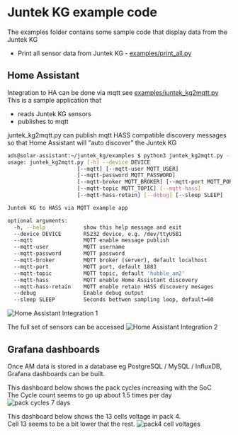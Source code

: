 # Juntek KG example code

The examples folder contains some sample code that display data from the Juntek KG
- Print all sensor data from Juntek KG - [examples/print_all.py](/examples/print_all.py)

## Home Assistant

Integration to HA can be done via mqtt see
[examples/juntek_kg2mqtt.py](/examples/juntek_kg2mqtt.py)  
This is a sample application that 
- reads Juntek KG sensors
- publishes to mqtt

juntek_kg2mqtt.py can publish mqtt HASS compatible discovery messages so that Home Assistant will "auto discover" the Juntek KG

```bash
ads@solar-assistant:~/juntek_kg/examples $ python3 juntek_kg2mqtt.py --help
usage: juntek_kg2mqtt.py [-h] --device DEVICE 
                      [--mqtt] [--mqtt-user MQTT_USER]
                      [--mqtt-password MQTT_PASSWORD]
                      [--mqtt-broker MQTT_BROKER] [--mqtt-port MQTT_PORT]
                      [--mqtt-topic MQTT_TOPIC] [--mqtt-hass]
                      [--mqtt-hass-retain] [--debug] [--sleep SLEEP]

Juntek KG to HASS via MQTT example app

optional arguments:
  -h, --help            show this help message and exit
  --device DEVICE       RS232 device, e.g. /dev/ttyUSB1
  --mqtt                MQTT enable message publish
  --mqtt-user           MQTT username
  --mqtt-password       MQTT password
  --mqtt-broker         MQTT broker (server), default localhost
  --mqtt-port           MQTT port, default 1883
  --mqtt-topic          MQTT topic, default 'hubble_am2'
  --mqtt-hass           MQTT enable Home Assistant discovery
  --mqtt-hass-retain    MQTT enable retain HASS discovery mesages
  --debug               Enable debug output
  --sleep SLEEP         Seconds bettwen sampling loop, default=60
```

![Home Assistant Integration 1](/images/home-assistant-1.png)

The full set of sensors can be accessed
![Home Assistant Integration 2](/images/home-assistant-2.png)

## Grafana dashboards

Once AM data is stored in a database eg PostgreSQL / MySQL / InfluxDB, Grafana dashboards can be built.  

This dashboard below shows the pack cycles increasing with the SoC  
The Cycle count seems to go up about 1.5 times per day
![pack cycles 7 days](/images/pack_cycles_7_days.png)

This dashboard below shows the 13 cells voltage in pack 4.  
Cell 13 seems to be a bit lower that the rest.
![pack4 cell voltages](/images/pack4_cell_voltage.png)
